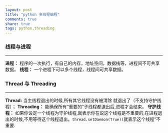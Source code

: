 ```yaml
---
layout: post
title: "python 多线程编程"
comments: true
share: true
tags: python,threading
---
```


### 线程与进程
---
**进程：** 程序的一次执行，有自己的内存，地址空间，数据栈等，进程间不可共享数据。
**线程：** 一个进程下可以多个线程，线程间可共享数据。

### Thread 与 Threading
---
**Thread:** 当主线程退出的时候,所有其它线程没有被清除 就退出了（不支持守护线程）；
**Threading：** 能确保所有“重要的”子线程都退出后,进程才会结束。
**守护线程：** 如果你设定一个线程为守护线程,就表示你在说这个线程是不重要的,在进程退出的时候,不用等待这个线程退出。`thread.setDaemon(True))`就表示这个线程“不重要.



